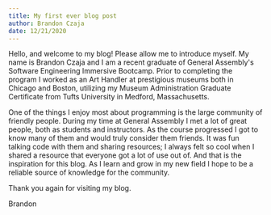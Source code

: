 ```yaml
---
title: My first ever blog post
author: Brandon Czaja
date: 12/21/2020
---
```


Hello, and welcome to my blog! Please allow me to introduce myself. My name is Brandon Czaja and I am a recent graduate of General Assembly's Software Engineering Immersive Bootcamp. Prior to completing the program I worked as an Art Handler at prestigious museums both in Chicago and Boston, utilizing my Museum Administration Graduate Certificate from Tufts University in Medford, Massachusetts.

One of the things I enjoy most about programming is the large community of friendly people. During my time at General Assembly I met a lot of great people, both as students and instructors. As the course progressed I got to know many of them and would truly consider them friends. It was fun talking code with them and sharing resources; I always felt so cool when I shared a resource that everyone got a lot of use out of. And that is the inspiration for this blog. As I learn and grow in my new field I hope to be a reliable source of knowledge for the community.

Thank you again for visiting my blog.

Brandon
